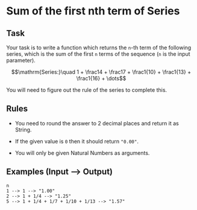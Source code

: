 
# Sum of the first nth term of Series

## Task

Your task is to write a function which returns the `n`-th term of the following series, which is the sum of the first `n` terms of the sequence (`n` is the input parameter).

```math
\mathrm{Series:}\quad 1 + \frac14 + \frac17 + \frac1{10} + \frac1{13} + \frac1{16} + \dots
```

You will need to figure out the rule of the series to complete this.
 
## Rules
 
* You need to round the answer to 2 decimal places and return it as String.

* If the given value is `0` then it should return `"0.00"`.

* You will only be given Natural Numbers as arguments.

## Examples (Input --> Output)

    n
    1 --> 1 --> "1.00"
    2 --> 1 + 1/4 --> "1.25"
    5 --> 1 + 1/4 + 1/7 + 1/10 + 1/13 --> "1.57"

